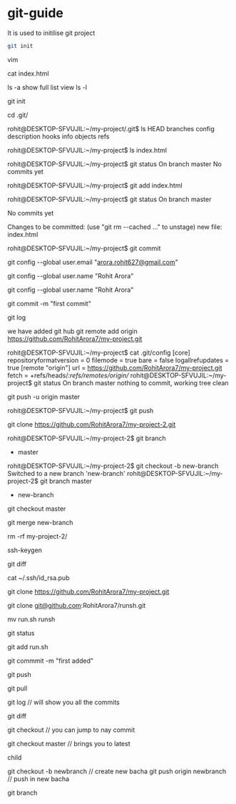 # git-guide

It is used to initilise git project
```bash
git init
```




vim

cat index.html

ls -a
show full list view
ls -l

git init

 cd .git/






rohit@DESKTOP-SFVUJIL:~/my-project/.git$ ls
HEAD  branches  config  description  hooks  info  objects  refs



rohit@DESKTOP-SFVUJIL:~/my-project$ ls
index.html

rohit@DESKTOP-SFVUJIL:~/my-project$ git status
On branch master
No commits yet


rohit@DESKTOP-SFVUJIL:~/my-project$ git add index.html


rohit@DESKTOP-SFVUJIL:~/my-project$ git status
On branch master

No commits yet

Changes to be committed:
  (use "git rm --cached <file>..." to unstage)
        new file:   index.html



rohit@DESKTOP-SFVUJIL:~/my-project$ git commit


git config --global user.email "arora.rohit627@gmail.com"

 git config --global user.name "Rohit Arora"

git config --global user.name "Rohit Arora"


git commit -m "first commit"

git log


we have added git hub 
git remote add origin https://github.com/RohitArora7/my-project.git


rohit@DESKTOP-SFVUJIL:~/my-project$ cat .git/config
[core]
        repositoryformatversion = 0
        filemode = true
        bare = false
        logallrefupdates = true
[remote "origin"]
        url = https://github.com/RohitArora7/my-project.git
        fetch = +refs/heads/*:refs/remotes/origin/*
rohit@DESKTOP-SFVUJIL:~/my-project$ git status
On branch master
nothing to commit, working tree clean


git push -u origin master

rohit@DESKTOP-SFVUJIL:~/my-project$ git push



git clone https://github.com/RohitArora7/my-project-2.git










rohit@DESKTOP-SFVUJIL:~/my-project-2$ git branch
* master


rohit@DESKTOP-SFVUJIL:~/my-project-2$ git checkout -b new-branch
Switched to a new branch 'new-branch'
rohit@DESKTOP-SFVUJIL:~/my-project-2$ git branch
  master
* new-branch


 git checkout master


 git merge new-branch

rm -rf my-project-2/

ssh-keygen

git diff

cat ~/.ssh/id_rsa.pub






 git clone https://github.com/RohitArora7/my-project.git




git clone git@github.com:RohitArora7/runsh.git

mv run.sh runsh

git status

git add run.sh

git commmit -m "first added"

git push

git pull








git log  // will show you all the commits 

git diff

git checkout // you can jump to nay commit 

git checkout master // brings you to latest




child 


git checkout -b newbranch // create new bacha 
git push origin newbranch // push in new bacha 




git branch
